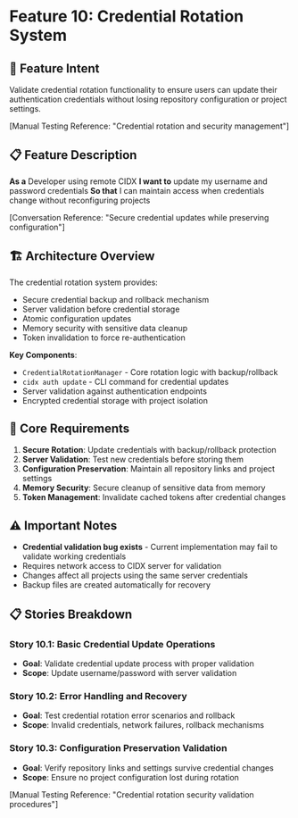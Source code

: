 # Feature 10: Credential Rotation System

## 🎯 **Feature Intent**

Validate credential rotation functionality to ensure users can update their authentication credentials without losing repository configuration or project settings.

[Manual Testing Reference: "Credential rotation and security management"]

## 📋 **Feature Description**

**As a** Developer using remote CIDX
**I want to** update my username and password credentials
**So that** I can maintain access when credentials change without reconfiguring projects

[Conversation Reference: "Secure credential updates while preserving configuration"]

## 🏗️ **Architecture Overview**

The credential rotation system provides:
- Secure credential backup and rollback mechanism
- Server validation before credential storage
- Atomic configuration updates
- Memory security with sensitive data cleanup
- Token invalidation to force re-authentication

**Key Components**:
- `CredentialRotationManager` - Core rotation logic with backup/rollback
- `cidx auth update` - CLI command for credential updates
- Server validation against authentication endpoints
- Encrypted credential storage with project isolation

## 🔧 **Core Requirements**

1. **Secure Rotation**: Update credentials with backup/rollback protection
2. **Server Validation**: Test new credentials before storing them
3. **Configuration Preservation**: Maintain all repository links and project settings
4. **Memory Security**: Secure cleanup of sensitive data from memory
5. **Token Management**: Invalidate cached tokens after credential changes

## ⚠️ **Important Notes**

- **Credential validation bug exists** - Current implementation may fail to validate working credentials
- Requires network access to CIDX server for validation
- Changes affect all projects using the same server credentials
- Backup files are created automatically for recovery

## 📋 **Stories Breakdown**

### Story 10.1: Basic Credential Update Operations
- **Goal**: Validate credential update process with proper validation
- **Scope**: Update username/password with server validation

### Story 10.2: Error Handling and Recovery
- **Goal**: Test credential rotation error scenarios and rollback
- **Scope**: Invalid credentials, network failures, rollback mechanisms

### Story 10.3: Configuration Preservation Validation
- **Goal**: Verify repository links and settings survive credential changes
- **Scope**: Ensure no project configuration lost during rotation

[Manual Testing Reference: "Credential rotation security validation procedures"]